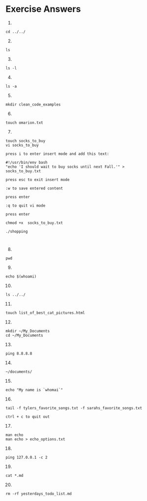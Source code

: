 # Exercise Answers

1.  
  ```
  cd ../../
  ```
2.  
  ```
  ls
  ```
3.  
  ```
  ls -l
  ```
4.  
  ```
  ls -a
  ```
5.  
  ```
  mkdir clean_code_examples
  ```
6.  
  ```
  touch omarion.txt
  ```
7.  
  ```
  touch socks_to_buy
  vi socks_to_buy
  
  press i to enter insert mode and add this text:
  
  #!/usr/bin/env bash 
  "echo 'I should wait to buy socks until next Fall.'" > socks_to_buy.txt
  
  press esc to exit insert mode
  
  :w to save entered content
  
  press enter
  
  :q to quit vi mode
  
  press enter
  
  chmod +x  socks_to_buy.txt
  
  ./shopping
  
  
  
  ```
8.  
  ```
  pwd
  ```
9.  
  ```
  echo $(whoami)
  ```
10.  
  ```
  ls ../../
  ```
11.  
  ```
  touch list_of_best_cat_pictures.html
  ```
12.  
  ```
  mkdir ~/My_Documents
  cd ~/My_Documents
  ```
13.  
  ```
  ping 8.8.8.8
  ```
14.  
  ```
  ~/documents/
  ```
15.  
  ```
  echo "My name is `whomai`"
  ```
16.  
  ```
  tail -f tylers_favorite_songs.txt -f sarahs_favorite_songs.txt
  
  ctrl + c to quit out
  ```
17.  
  ```
  man echo 
  man echo > echo_options.txt
  ```
18.  
  ```
  ping 127.0.0.1 -c 2
  ```
19.  
  ```
  cat *.md
  ```
20.  
  ```
  rm -rf yesterdays_todo_list.md
  ```
